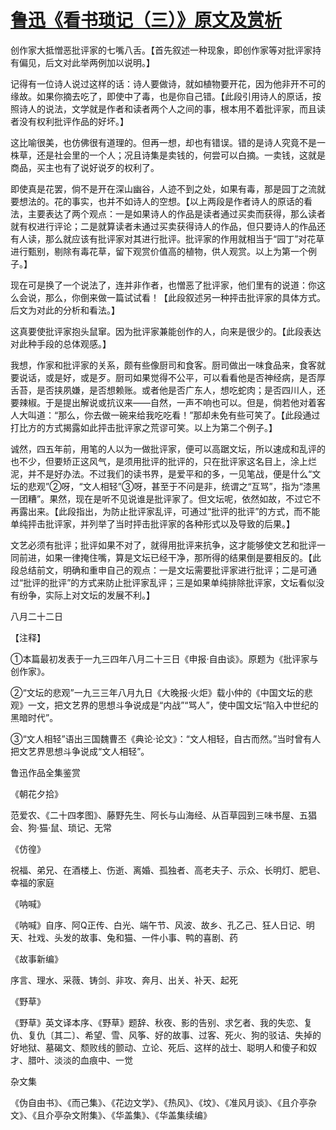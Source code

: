# [鲁迅《看书琐记（三）》原文及赏析](https://www.vrrw.net/wx/8527.html)

创作家大抵憎恶批评家的七嘴八舌。【首先叙述一种现象，即创作家等对批评家持有偏见，后文对此举两例加以说明。】

记得有一位诗人说过这样的话：诗人要做诗，就如植物要开花，因为他非开不可的缘故。如果你摘去吃了，即使中了毒，也是你自己错。【此段引用诗人的原话，按照诗人的说法，文学就是作者和读者两个人之间的事，根本用不着批评家，而且读者没有权利批评作品的好坏。】

这比喻很美，也仿佛很有道理的。但再一想，却也有错误。错的是诗人究竟不是一株草，还是社会里的一个人；况且诗集是卖钱的，何尝可以白摘。一卖钱，这就是商品，买主也有了说好说歹的权利了。



即使真是花罢，倘不是开在深山幽谷，人迹不到之处，如果有毒，那是园丁之流就要想法的。花的事实，也并不如诗人的空想。【以上两段是作者诗人的原话的看法，主要表达了两个观点：一是如果诗人的作品是读者通过买卖而获得，那么读者就有权进行评论；二是就算读者未通过买卖获得诗人的作品，但只要诗人的作品还有人读，那么就应该有批评家对其进行批评。批评家的作用就相当于“园丁”对花草进行甄别，剔除有毒花草，留下观赏价值高的植物，供人观赏。以上为第一个例子。】

现在可是换了一个说法了，连并非作者，也憎恶了批评家，他们里有的说道：你这么会说，那么，你倒来做一篇试试看！【此段叙述另一种抨击批评家的具体方式。后文为对此的分析和看法。】

这真要使批评家抱头鼠窜。因为批评家兼能创作的人，向来是很少的。【此段表达对此种手段的总体观感。】

我想，作家和批评家的关系，颇有些像厨司和食客。厨司做出一味食品来，食客就要说话，或是好，或是歹。厨司如果觉得不公平，可以看看他是否神经病，是否厚舌苔，是否挟夙嫌，是否想赖账。或者他是否广东人，想吃蛇肉；是否四川人，还要辣椒。于是提出解说或抗议来——自然，一声不响也可以。但是，倘若他对着客人大叫道：“那么，你去做一碗来给我吃吃看！”那却未免有些可笑了。【此段通过打比方的方式揭露如此抨击批评家之荒谬可笑。以上为第二个例子。】

诚然，四五年前，用笔的人以为一做批评家，便可以高踞文坛，所以速成和乱评的也不少，但要矫正这风气，是须用批评的批评的，只在批评家这名目上，涂上烂泥，并不是好办法。不过我们的读书界，是爱平和的多，一见笔战，便是什么“文坛的悲观”②呀，“文人相轻”③呀，甚至于不问是非，统谓之“互骂”，指为“漆黑一团糟”。果然，现在是听不见说谁是批评家了。但文坛呢，依然如故，不过它不再露出来。【此段指出，为防止批评家乱评，可通过“批评的批评”的方式，而不能单纯抨击批评家，并列举了当时抨击批评家的各种形式以及导致的后果。】

文艺必须有批评；批评如果不对了，就得用批评来抗争，这才能够使文艺和批评一同前进，如果一律掩住嘴，算是文坛已经干净，那所得的结果倒是要相反的。【此段总结前文，明确和重申自己的观点：一是文坛需要批评家进行批评；二是可通过“批评的批评”的方式来防止批评家乱评；三是如果单纯排除批评家，文坛看似没有纷争，实际上对文坛的发展不利。】

八月二十二日



【注释】

①本篇最初发表于一九三四年八月二十三日《申报·自由谈》。原题为《批评家与创作家》。

②“文坛的悲观”一九三三年八月九日《大晚报·火炬》载小仲的《中国文坛的悲观》一文，把文艺界的思想斗争说成是“内战”“骂人”，使中国文坛“陷入中世纪的黑暗时代”。

③“文人相轻”语出三国魏曹丕《典论·论文》：“文人相轻，自古而然。”当时曾有人把文艺界思想斗争说成“文人相轻”。

鲁迅作品全集鉴赏

《朝花夕拾》

范爱农、《二十四孝图》、藤野先生、阿长与山海经、从百草园到三味书屋、五猖会、狗·猫·鼠、琐记、无常

《仿徨》

祝福、弟兄、在酒楼上、伤逝、离婚、孤独者、高老夫子、示众、长明灯、肥皂、幸福的家庭

《呐喊》

《呐喊》自序、阿Q正传、白光、端午节、风波、故乡、孔乙己、狂人日记、明天、社戏、头发的故事、兔和猫、一件小事、鸭的喜剧、药

《故事新编》

序言、理水、采薇、铸剑、非攻、奔月、出关、补天、起死

《野草》

《野草》英文译本序、《野草》题辞、秋夜、影的告别、求乞者、我的失恋、复仇、复仇〔其二〕、希望、雪、风筝、好的故事、过客、死火、狗的驳诘、失掉的好地狱、墓碣文、颓败线的颤动、立论、死后、这样的战士、聪明人和傻子和奴才、腊叶、淡淡的血痕中、一觉

杂文集

《伪自由书》、《而己集》、《花边文学》、《热风》、《坟》、《准风月谈》、《且介亭杂文》、《且介亭杂文附集》、《华盖集》、《华盖集续编》

